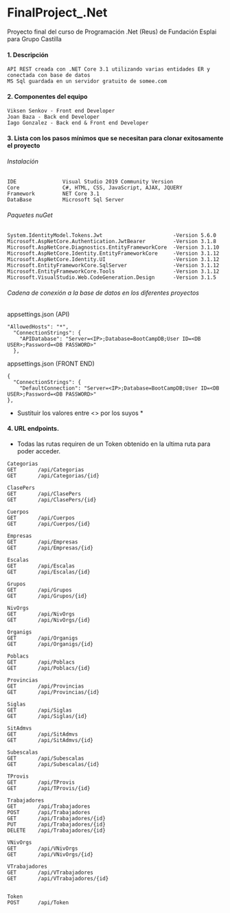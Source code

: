 # FinalProject_.Net
Proyecto final del curso de Programación .Net (Reus) de Fundación Esplai para Grupo Castilla

#### 1. Descripción
```
API REST creada con .NET Core 3.1 utilizando varias entidades ER y conectada con base de datos 
MS Sql guardada en un servidor gratuito de somee.com
```

#### 2. Componentes del equipo
```
Viksen Senkov - Front end Developer
Joan Baza - Back end Developer
Iago Gonzalez - Back end & Front end Developer
```

#### 3. Lista con los pasos mínimos que se necesitan para clonar exitosamente el proyecto

###### Instalación
```
IDE               Visual Studio 2019 Community Version
Core              C#, HTML, CSS, JavaScript, AJAX, JQUERY
Framework         NET Core 3.1
DataBase          Microsoft Sql Server 
```
###### Paquetes nuGet 
```
System.IdentityModel.Tokens.Jwt                       -Version 5.6.0
Microsoft.AspNetCore.Authentication.JwtBearer         -Version 3.1.8
Microsoft.AspNetCore.Diagnostics.EntityFrameworkCore  -Version 3.1.10
Microsoft.AspNetCore.Identity.EntityFrameworkCore     -Version 3.1.12
Microsoft.AspNetCore.Identity.UI                      -Version 3.1.12 
Microsoft.EntityFrameworkCore.SqlServer               -Version 3.1.12
Microsoft.EntityFrameworkCore.Tools                   -Version 3.1.12 
Microsoft.VisualStudio.Web.CodeGeneration.Design      -Version 3.1.5 
```
###### Cadena de conexión a la base de datos en los diferentes proyectos
appsettings.json (API)
```
"AllowedHosts": "*",
  "ConnectionStrings": {
    "APIDatabase": "Server=<IP>;Database=BootCampDB;User ID=<DB USER>;Password=<DB PASSWORD>"
  },
```
appsettings.json (FRONT END)
```
{
  "ConnectionStrings": {
    "DefaultConnection": "Server=<IP>;Database=BootCampDB;User ID=<DB USER>;Password=<DB PASSWORD>"
},
```
* Sustituir los valores entre <> por los suyos *

#### 4. URL endpoints.
* Todas las rutas requiren de un Token obtenido en la ultima ruta para poder acceder.
```
Categorias
GET       /api/Categorias
GET       /api/Categorias/{id}

ClasePers
GET       /api/ClasePers
GET       /api/ClasePers/{id}

Cuerpos
GET       /api/Cuerpos
GET       /api/Cuerpos/{id}

Empresas
GET       /api/Empresas
GET       /api/Empresas/{id}

Escalas
GET       /api/Escalas
GET       /api/Escalas/{id}

Grupos
GET       /api/Grupos
GET       /api/Grupos/{id}

NivOrgs
GET       /api/NivOrgs
GET       /api/NivOrgs/{id}

Organigs
GET       /api/Organigs
GET       /api/Organigs/{id}

Poblacs
GET       /api/Poblacs
GET       /api/Poblacs/{id}

Provincias
GET       /api/Provincias
GET       /api/Provincias/{id}

Siglas
GET       /api/Siglas
GET       /api/Siglas/{id}

SitAdmvs
GET       /api/SitAdmvs
GET       /api/SitAdmvs/{id}

Subescalas
GET       /api/Subescalas
GET       /api/Subescalas/{id}

TProvis
GET       /api/TProvis
GET       /api/TProvis/{id}

Trabajadores
GET       /api/Trabajadores
POST      /api/Trabajadores
GET       /api/Trabajadores/{id}
PUT       /api/Trabajadores/{id}
DELETE    /api/Trabajadores/{id}

VNivOrgs
GET       /api/VNivOrgs
GET       /api/VNivOrgs/{id}

VTrabajadores
GET       /api/VTrabajadores
GET       /api/VTrabajadores/{id}


Token
POST      /api/Token
```
